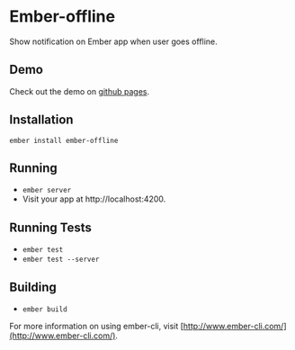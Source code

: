 # Ember-offline

Show notification on Ember app when user goes offline.

## Demo

Check out the demo on [github pages](https://ahmadsoe.github.io/ember-offline/ "Ember-offline demo").

## Installation

`ember install ember-offline`

## Running

* `ember server`
* Visit your app at http://localhost:4200.

## Running Tests

* `ember test`
* `ember test --server`

## Building

* `ember build`

For more information on using ember-cli, visit [http://www.ember-cli.com/](http://www.ember-cli.com/).
